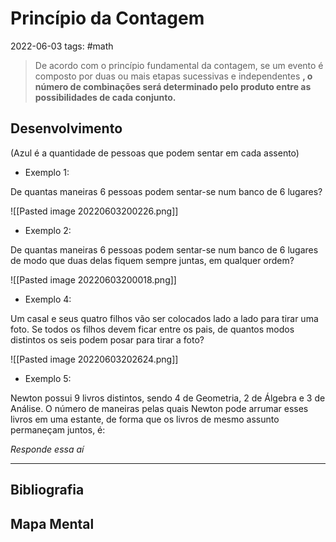 # Princípio da Contagem
2022-06-03
tags: #math 

> De acordo com o princípio fundamental da contagem, se um evento é composto por duas ou mais etapas sucessivas e independentes **, o número de combinações será determinado pelo produto entre as possibilidades de cada conjunto.**

## Desenvolvimento
(Azul é a quantidade de pessoas que podem sentar em cada assento)

* Exemplo 1: 

De quantas maneiras 6 pessoas podem sentar-se num banco de 6 lugares?

![[Pasted image 20220603200226.png]]

* Exemplo 2:

De quantas maneiras 6 pessoas podem sentar-se num banco de 6 lugares de modo que duas delas fiquem sempre juntas, em qualquer ordem?

![[Pasted image 20220603200018.png]]

* Exemplo 4: 

Um casal e seus quatro filhos vão ser colocados lado a lado para tirar uma foto. Se todos os filhos devem ficar entre os pais, de quantos modos distintos os seis podem posar para tirar a foto?

![[Pasted image 20220603202624.png]]

* Exemplo 5:

Newton possui 9 livros distintos, sendo 4 de Geometria, 2 de Álgebra e 3 de Análise. O número de maneiras pelas quais Newton pode arrumar esses livros em uma estante, de forma que os livros de mesmo assunto permaneçam juntos, é: 

*Responde essa aí*

-----------------------------------------------
## Bibliografia
## Mapa Mental